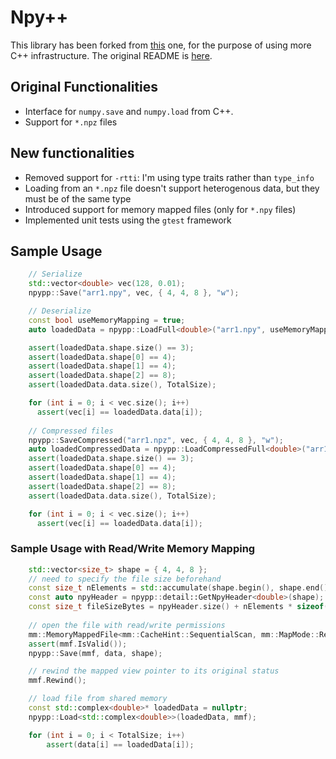 # Npy++
This library has been forked from [this](https://github.com/rogersce/cnpy/) one, for the purpose of using more C++ infrastructure. The original README is [here](https://github.com/rogersce/cnpy/blob/master/README.md).

## Original Functionalities
- Interface for `numpy.save` and `numpy.load` from C++.
- Support for `*.npz` files

## New functionalities
- Removed support for `-rtti`:  I'm using type traits rather than `type_info`
- Loading from an `*.npz` file doesn't support heterogenous data, but they must be of the same type
- Introduced support for memory mapped files (only for `*.npy` files) 
- Implemented unit tests using the `gtest` framework

## Sample Usage

``` c++
    // Serialize
    std::vector<double> vec(128, 0.01);
    npypp::Save("arr1.npy", vec, { 4, 4, 8 }, "w");

    // Deserialize
    const bool useMemoryMapping = true;
    auto loadedData = npypp::LoadFull<double>("arr1.npy", useMemoryMapping);

    assert(loadedData.shape.size() == 3);
    assert(loadedData.shape[0] == 4);
    assert(loadedData.shape[1] == 4);
    assert(loadedData.shape[2] == 8);
    assert(loadedData.data.size(), TotalSize);

    for (int i = 0; i < vec.size(); i++)
      assert(vec[i] == loadedData.data[i]);
      
    // Compressed files
    npypp::SaveCompressed("arr1.npz", vec, { 4, 4, 8 }, "w");
    auto loadedCompressedData = npypp::LoadCompressedFull<double>("arr1.npz", "arr1");
    assert(loadedData.shape.size() == 3);
    assert(loadedData.shape[0] == 4);
    assert(loadedData.shape[1] == 4);
    assert(loadedData.shape[2] == 8);
    assert(loadedData.data.size(), TotalSize);

    for (int i = 0; i < vec.size(); i++)
      assert(vec[i] == loadedData.data[i]);
```

### Sample Usage with Read/Write Memory Mapping
```c++
    std::vector<size_t> shape = { 4, 4, 8 };
	// need to specify the file size beforehand
	const size_t nElements = std::accumulate(shape.begin(), shape.end(), 1, std::multiplies<size_t>());
	const auto npyHeader = npypp::detail::GetNpyHeader<double>(shape);
	const size_t fileSizeBytes = npyHeader.size() + nElements * sizeof(double);
    
    // open the file with read/write permissions
	mm::MemoryMappedFile<mm::CacheHint::SequentialScan, mm::MapMode::ReadAndWrite> mmf("arr1.npy", fileSizeBytes);
	assert(mmf.IsValid());
	npypp::Save(mmf, data, shape);

	// rewind the mapped view pointer to its original status
	mmf.Rewind();

    // load file from shared memory
	const std::complex<double>* loadedData = nullptr;
	npypp::Load<std::complex<double>>(loadedData, mmf);

	for (int i = 0; i < TotalSize; i++)
		assert(data[i] == loadedData[i]);
```
